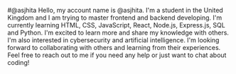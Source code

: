 #@asjhita
Hello, my account name is @asjhita.
I'm a student in the United Kingdom and I am trying to master frontend and backend developing.
I'm currently learning HTML, CSS, JavaScript, React, Node.js, Express.js, SQL and Python.
I'm excited to learn more and share my knowledge with others.
I'm also interested in cybersecurity and artificial intelligence.
I'm looking forward to collaborating with others and learning from their experiences.
Feel free to reach out to me if you need any help or just want to chat about coding!